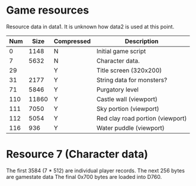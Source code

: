# Game resources

Resource data in data1. It is unknown how data2 is used at this point.

| Num  | Size | Compressed | Description                         |
|------|------|------------|-------------------------------------|
|    0 | 1148 | N          | Initial game script                 |
|    7 | 5632 | N          | Character data.                     |
|   29 |      | Y          | Title screen (320x200)              |
|   31 | 2177 | Y          | String data for monsters?           |
|   71 | 5846 | Y          | Purgatory level                     |
|  110 |11860 | Y          | Castle wall (viewport)              |
|  111 | 7050 | Y          | Sky portion (viewport)              |
|  112 | 5054 | Y          | Red clay road portion (viewport)    |
|  116 |  936 | Y          | Water puddle (viewport)             |

# Resource 7 (Character data)

The first 3584 (7 * 512) are individual player records.
The next 256 bytes are gamestate data
The final 0x700 bytes are loaded into D760.

